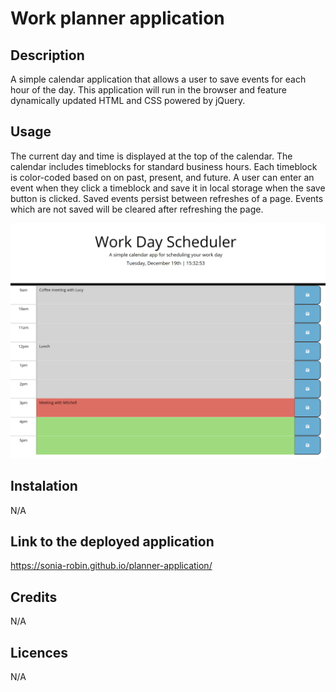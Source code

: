 # Work planner application

## Description
A simple calendar application that allows a user to save events for each hour of the day. This application will run in the browser and feature dynamically updated HTML and CSS powered by jQuery.

## Usage
The current day and time is displayed at the top of the calendar.
The calendar includes timeblocks for standard business hours. Each timeblock is color-coded based on on past, present, and future. 
A user can enter an event when they click a timeblock and save it in local storage when the save button is clicked. Saved events persist between refreshes of a page.
Events which are not saved will be cleared after refreshing the page.

![Workday planner screenshot](./assets/work-day-scheduler.png)

## Instalation
N/A

## Link to the deployed application
https://sonia-robin.github.io/planner-application/

## Credits
N/A

## Licences
N/A